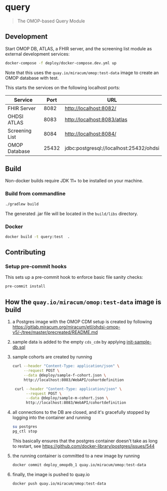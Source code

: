# query

> The OMOP-based Query Module

## Development

Start OMOP DB, ATLAS, a FHIR server, and the screening list module as external development services:

```sh
docker-compose -f deploy/docker-compose.dev.yml up
```

Note that this uses the `quay.io/miracum/omop:test-data` image to create an OMOP database with test.

This starts the services on the following localhost ports:

| Service        | Port  | URL                                     |
| -------------- | ----- | --------------------------------------- |
| FHIR Server    | 8082  | <http://localhost:8082/>                |
| OHDSI ATLAS    | 8083  | <http://localhost:8083/atlas>           |
| Screening List | 8084  | <http://localhost:8084/>                |
| OMOP Database  | 25432 | jdbc:postgresql://localhost:25432/ohdsi |

## Build

Non-docker builds require JDK 11+ to be installed on your machine.

### Build from commandline

```sh
./gradlew build
```

The generated .jar file will be located in the `build/libs` directory.

### Docker

```sh
docker build -t query:test  .
```

## Contributing

### Setup pre-commit hooks

This sets up a pre-commit hook to enforce basic file sanity checks:

```sh
pre-commit install
```

## How the `quay.io/miracum/omop:test-data` image is build

1. a Postgres image with the OMOP CDM setup is created by
   following <https://gitlab.miracum.org/miracum/etl/ohdsi-omop-v5/-/tree/master/precreated/README.md>
1. sample data is added to the empty `cds_cdm` by
   applying [init-sample-db.sql](deploy/init-sample-db.sql)
1. sample cohorts are created by running

   ```sh
   curl --header "Content-Type: application/json" \
        --request POST \
        --data @deploy/sample-f-cohort.json \
        http://localhost:8083/WebAPI/cohortdefinition
   ```

   ```sh
    curl --header "Content-Type: application/json" \
         --request POST \
         --data @deploy/sample-m-cohort.json \
         http://localhost:8083/WebAPI/cohortdefinition
   ```

1. all connections to the DB are closed, and it's gracefully stopped by logging into the container
   and running

   ```sh
   su postgres
   pg_ctl stop
   ```

   This basically ensures that the postgres container doesn't take as long to restart,
   see <https://github.com/docker-library/postgres/issues/544>

1. the running container is committed to a new image by running

   ```sh
   docker commit deploy_omopdb_1 quay.io/miracum/omop:test-data
   ```

1. finally, the image is pushed to quay.io

   ```sh
   docker push quay.io/miracum/omop:test-data
   ```
